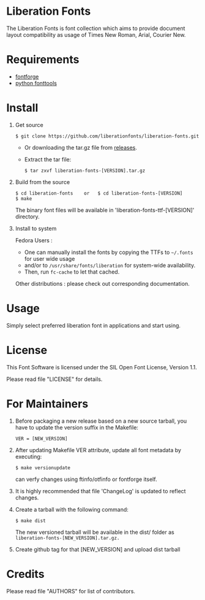   Liberation Fonts
  =================

  The Liberation Fonts is font collection which aims to provide document 
  layout compatibility as usage of Times New Roman, Arial, Courier New.


  Requirements
  =================

  * [fontforge](http://fontforge.sourceforge.net)
  * [python fonttools](https://pypi.org/project/fonttools/)


 Install
  ============

  1. Get source
        ```
   	    $ git clone https://github.com/liberationfonts/liberation-fonts.git
        ```
    
     - Or downloading the tar.gz file from [releases](https://github.com/liberationfonts/liberation-fonts/releases).

     - Extract the tar file:
  	    ```
	    $ tar zxvf liberation-fonts-[VERSION].tar.gz
        ```
  2. Build from the source
        ```
    	$ cd liberation-fonts    or   $ cd liberation-fonts-[VERSION]
    	$ make
    	```	
     The binary font files will be available in 'liberation-fonts-ttf-[VERSION]' directory.

  3. Install to system
        
        Fedora Users : 
        - One can manually install the fonts by copying the TTFs to `~/.fonts` for user wide usage 
        - and/or to `/usr/share/fonts/liberation` for system-wide availability. 
        - Then, run `fc-cache` to let that cached.

        Other distributions : 
        please check out corresponding documentation.


  Usage
  ==========

  Simply select preferred liberation font in applications and start using.


   License
  ============

  This Font Software is licensed under the SIL Open Font License,
  Version 1.1.

  Please read file "LICENSE" for details.


   For Maintainers
  ====================

  1. Before packaging a new release based on a new source tarball, you have to update the version suffix in the Makefile:
        ```
        VER = [NEW_VERSION]
        ```
  2. After updating Makefile VER attribute, update all font metadata by executing:
        ```
        $ make versionupdate
        ```
        can verfy changes using ftinfo/otfinfo or fontforge itself. 
  3. It is highly recommended that file 'ChangeLog' is updated to reflect changes.

  4. Create a tarball with the following command:
        ```
        $ make dist
        ```
        The new versioned tarball will be available in the dist/ folder as `liberation-fonts-[NEW_VERSION].tar.gz.`
  5. Create github tag for that [NEW_VERSION] and upload dist tarball 

  Credits
 ============

  Please read file "AUTHORS" for list of contributors.
